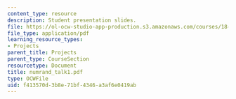 ```yaml
---
content_type: resource
description: Student presentation slides.
file: https://ol-ocw-studio-app-production.s3.amazonaws.com/courses/18-996-random-matrix-theory-and-its-applications-spring-2004/f413570d3b8e71bf4346a3af6e0419ab_numrand_talk1.pdf
file_type: application/pdf
learning_resource_types:
- Projects
parent_title: Projects
parent_type: CourseSection
resourcetype: Document
title: numrand_talk1.pdf
type: OCWFile
uid: f413570d-3b8e-71bf-4346-a3af6e0419ab
---
```

